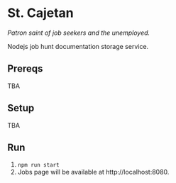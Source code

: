 # St. Cajetan
*Patron saint of job seekers and the unemployed.*

Nodejs job hunt documentation storage service.

## Prereqs

TBA

## Setup

TBA

## Run

1. `npm run start`
2. Jobs page will be available at http://localhost:8080.

